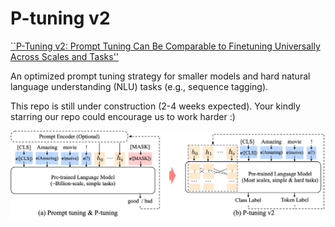 # P-tuning v2

[``P-Tuning v2: Prompt Tuning Can Be Comparable to Finetuning Universally Across Scales and Tasks''](https://arxiv.org/abs/2110.07602)

An optimized prompt tuning strategy for smaller models and hard natural language understanding (NLU) tasks (e.g., sequence tagging).

This repo is still under construction (2-4 weeks expected). Your kindly starring our repo could encourage us to work harder :)

![](P-tuning-v2.png)
